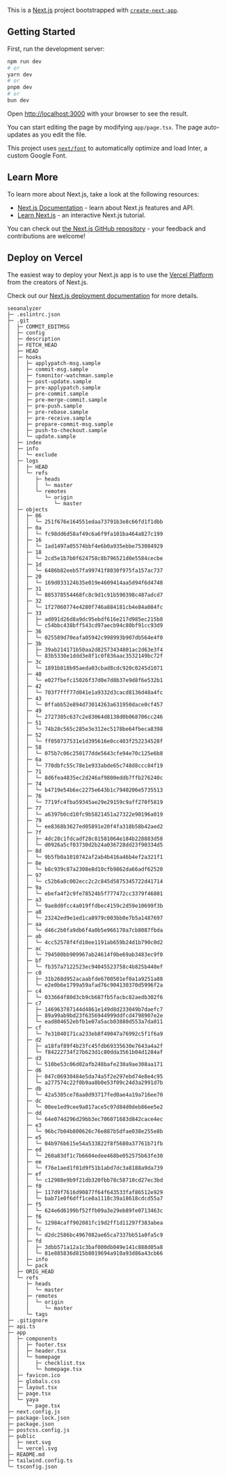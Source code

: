 This is a [Next.js](https://nextjs.org/) project bootstrapped with [`create-next-app`](https://github.com/vercel/next.js/tree/canary/packages/create-next-app).

## Getting Started

First, run the development server:

```bash
npm run dev
# or
yarn dev
# or
pnpm dev
# or
bun dev
```

Open [http://localhost:3000](http://localhost:3000) with your browser to see the result.

You can start editing the page by modifying `app/page.tsx`. The page auto-updates as you edit the file.

This project uses [`next/font`](https://nextjs.org/docs/basic-features/font-optimization) to automatically optimize and load Inter, a custom Google Font.

## Learn More

To learn more about Next.js, take a look at the following resources:

- [Next.js Documentation](https://nextjs.org/docs) - learn about Next.js features and API.
- [Learn Next.js](https://nextjs.org/learn) - an interactive Next.js tutorial.

You can check out [the Next.js GitHub repository](https://github.com/vercel/next.js/) - your feedback and contributions are welcome!

## Deploy on Vercel

The easiest way to deploy your Next.js app is to use the [Vercel Platform](https://vercel.com/new?utm_medium=default-template&filter=next.js&utm_source=create-next-app&utm_campaign=create-next-app-readme) from the creators of Next.js.

Check out our [Next.js deployment documentation](https://nextjs.org/docs/deployment) for more details.

```
seoanalyzer
├─ .eslintrc.json
├─ .git
│  ├─ COMMIT_EDITMSG
│  ├─ config
│  ├─ description
│  ├─ FETCH_HEAD
│  ├─ HEAD
│  ├─ hooks
│  │  ├─ applypatch-msg.sample
│  │  ├─ commit-msg.sample
│  │  ├─ fsmonitor-watchman.sample
│  │  ├─ post-update.sample
│  │  ├─ pre-applypatch.sample
│  │  ├─ pre-commit.sample
│  │  ├─ pre-merge-commit.sample
│  │  ├─ pre-push.sample
│  │  ├─ pre-rebase.sample
│  │  ├─ pre-receive.sample
│  │  ├─ prepare-commit-msg.sample
│  │  ├─ push-to-checkout.sample
│  │  └─ update.sample
│  ├─ index
│  ├─ info
│  │  └─ exclude
│  ├─ logs
│  │  ├─ HEAD
│  │  └─ refs
│  │     ├─ heads
│  │     │  └─ master
│  │     └─ remotes
│  │        └─ origin
│  │           └─ master
│  ├─ objects
│  │  ├─ 06
│  │  │  └─ 251f676e164551edaa73791b3e8c66fd1f1dbb
│  │  ├─ 0a
│  │  │  └─ fc98dd6d58af49c6a6f9fa101ba464a827c199
│  │  ├─ 16
│  │  │  └─ 1ad1497a05574bbf4e6b0a935ebbe753084929
│  │  ├─ 18
│  │  │  └─ 2cd5e1b7b0f624758c8b796521d0e5584cecbe
│  │  ├─ 1d
│  │  │  └─ 6486b82eeb57fa99741f8030f975fa157ac737
│  │  ├─ 20
│  │  │  └─ 169d033124b35e019e4609414aa5d94f6d4748
│  │  ├─ 31
│  │  │  └─ 885378554468fc8c9d1c91b590398c487adcd7
│  │  ├─ 32
│  │  │  └─ 1f27060774e4280f746a884181cb4e84a084fc
│  │  ├─ 33
│  │  │  ├─ ad091d26d8a9dc95ebdf616e217d985ec215b8
│  │  │  └─ c54bbc438bff543cd97aecb94c80bf91cc93d9
│  │  ├─ 36
│  │  │  └─ 025589d70eafa05942c998993b907db564e4f0
│  │  ├─ 3b
│  │  │  ├─ 39ab214171b50aa2d82573434801ac2d63e3f4
│  │  │  └─ 83b5330e1ddd3e8f1c0f836aac3532149bc72f
│  │  ├─ 3c
│  │  │  └─ 1891b818b95aeda03cbad8cdc920c0245d1071
│  │  ├─ 40
│  │  │  └─ e027fbefc15026f37d0e7d8b37e9d8f6e532b1
│  │  ├─ 42
│  │  │  └─ 703f7fff77d041e1a9332d3cacd8136d48a4fc
│  │  ├─ 43
│  │  │  └─ 0ffabb52e894d73014263a631950dace0cf457
│  │  ├─ 49
│  │  │  └─ 2727305c637c2e83064d8138d0b068706cc246
│  │  ├─ 51
│  │  │  └─ 74b28c565c285e3e312ec5178be64fbeca8398
│  │  ├─ 52
│  │  │  └─ ff050737531e1d395616e0cc403f252234528f
│  │  ├─ 58
│  │  │  └─ 075b7c06c250177dde5643cfe94e70c125e6b8
│  │  ├─ 6a
│  │  │  └─ 770dbfc55c78e1e933abde65c748d8ccc84f19
│  │  ├─ 71
│  │  │  └─ 8d6fea4835ec2d246af9800eddb7ffb276240c
│  │  ├─ 74
│  │  │  └─ b4719e54b6ec2275e643b1c7940206e5735513
│  │  ├─ 76
│  │  │  └─ 7719fc4fba59345ae29e29159c9aff270f5819
│  │  ├─ 77
│  │  │  └─ a6397b0cd10fc9b5821451a27322e90196a019
│  │  ├─ 79
│  │  │  └─ ee8368b3627ed05891e20f4fa318b58b42aed2
│  │  ├─ 7f
│  │  │  ├─ 4dc28c1fdcadf28c81581064e184b228883d58
│  │  │  └─ d0926a5cf03730d2b24a036728dd23f90334d5
│  │  ├─ 8d
│  │  │  └─ 9b5fb0a1010742af2ab4b416a46b4ef2a321f1
│  │  ├─ 8e
│  │  │  └─ b8c939c87a2308e8d10cfb9862da66adf62520
│  │  ├─ 97
│  │  │  └─ c52b6a8c002ecc2c2c845d5875345722d41714
│  │  ├─ 9a
│  │  │  └─ ebefa4f2c9fe78524b5f777472cc3379f46801
│  │  ├─ a3
│  │  │  └─ 9ae8d0fcc4a019ffdbec4159c2d59e10699f3b
│  │  ├─ a8
│  │  │  └─ 23242ed9e1ed1ca8979c003bb0e7b5a1487697
│  │  ├─ aa
│  │  │  └─ d46c2b0fa9db6f4a0b5e966170a7cb8087fbda
│  │  ├─ ab
│  │  │  └─ 4cc52578f4fd10ee1191ab659b24d1b790c0d2
│  │  ├─ ac
│  │  │  └─ 794500bb909967ab24614f0be69ab3483ec9f0
│  │  ├─ bf
│  │  │  └─ fb357a7122523ec94045523758c4b825b448ef
│  │  ├─ c0
│  │  │  ├─ 31b268d952acaabfde6700501ef0a1a9251a88
│  │  │  └─ e2e0b6e1799a59afad76c904130370d5996f2a
│  │  ├─ c4
│  │  │  └─ 033664f80d3cb9cb687fb5facbc82aedb302f6
│  │  ├─ c7
│  │  │  ├─ 146963787144d4861e149d8d233049b7daefc7
│  │  │  ├─ 89a99ab9bd23f6356944999ddfcd4798907e2e
│  │  │  └─ ead804652ebfb1e07a5acb03880d553a7da011
│  │  ├─ cf
│  │  │  └─ 7e31040171ca233eb8f49047a76992c5f1f6a9
│  │  ├─ d2
│  │  │  ├─ a18faf89f4b23fc45fdb69335630e7643a4a2f
│  │  │  └─ f84222734f27b623d1c80dda3561b04d1284af
│  │  ├─ d3
│  │  │  └─ 510be53c06d02afb248bafe230a9ae308aa171
│  │  ├─ d6
│  │  │  ├─ 047c06930484e5da74a5f2e297ebd74e8e4c95
│  │  │  └─ a277574c22f0b9aa8b0e53f09c24d3a2991d7b
│  │  ├─ db
│  │  │  └─ 42a5305ce78aa0d93717fed0ae4a19a716ee70
│  │  ├─ dc
│  │  │  └─ 00ee1ed9cee9a817ace5c97d84d0deb86ee5e2
│  │  ├─ dd
│  │  │  └─ 64e074d296d29bb3ec706071683d842cace4ec
│  │  ├─ e3
│  │  │  └─ 96bc7b04b800626c76e887b5dfae038e255e8b
│  │  ├─ e5
│  │  │  └─ 04b976b615e54a533822f8f5680a37761b71fb
│  │  ├─ ed
│  │  │  └─ 260a83df1c7b6604edee468be052575b63fe30
│  │  ├─ ee
│  │  │  └─ f76e1aed1f01d9f51b1abd7dc3a8188a9da739
│  │  ├─ ef
│  │  │  └─ c12988e9b9f21db320fbb78c58710cd27ec3bd
│  │  ├─ f0
│  │  │  ├─ 117d9f7616d90877f64f643533faf86512e929
│  │  │  └─ bab71e0f6dff1ce8a1118c39a18618cdcd55a7
│  │  ├─ f5
│  │  │  └─ 624e6d6199bf52ffb09a3e29eb89fe0713463c
│  │  ├─ f6
│  │  │  └─ 12984caff902081fc19d2ff1d11297f383abea
│  │  ├─ fc
│  │  │  └─ d2dc2586bc4967082ae65ca7337bb51a0fa5c9
│  │  ├─ fd
│  │  │  ├─ 3dbb571a12a1c3baf000db049e141c888d05a8
│  │  │  └─ 81e885836d815b8019694a910a93d86a43cb66
│  │  ├─ info
│  │  └─ pack
│  ├─ ORIG_HEAD
│  └─ refs
│     ├─ heads
│     │  └─ master
│     ├─ remotes
│     │  └─ origin
│     │     └─ master
│     └─ tags
├─ .gitignore
├─ api.ts
├─ app
│  ├─ components
│  │  ├─ footer.tsx
│  │  ├─ header.tsx
│  │  └─ homepage
│  │     ├─ checklist.tsx
│  │     └─ homepage.tsx
│  ├─ favicon.ico
│  ├─ globals.css
│  ├─ layout.tsx
│  ├─ page.tsx
│  └─ yaya
│     └─ page.tsx
├─ next.config.js
├─ package-lock.json
├─ package.json
├─ postcss.config.js
├─ public
│  ├─ next.svg
│  └─ vercel.svg
├─ README.md
├─ tailwind.config.ts
└─ tsconfig.json

```